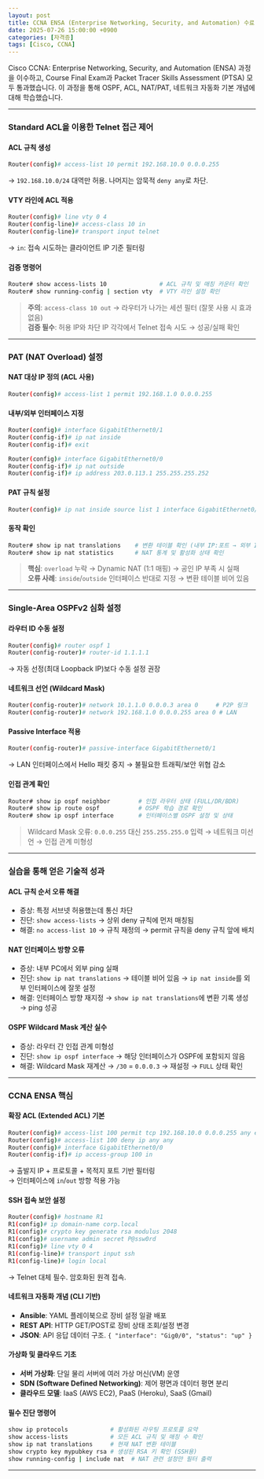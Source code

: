 ```yaml
---
layout: post
title: CCNA ENSA (Enterprise Networking, Security, and Automation) 수료
date: 2025-07-26 15:00:00 +0900
categories: [자격증]
tags: [Cisco, CCNA]
---
```


Cisco CCNA: Enterprise Networking, Security, and Automation (ENSA) 과정을 이수하고, Course Final Exam과 Packet Tracer Skills Assessment (PTSA) 모두 통과했습니다. 이 과정을 통해 OSPF, ACL, NAT/PAT, 네트워크 자동화 기본 개념에 대해 학습했습니다.

---

### Standard ACL을 이용한 Telnet 접근 제어

#### ACL 규칙 생성
```bash
Router(config)# access-list 10 permit 192.168.10.0 0.0.0.255
```
→ `192.168.10.0/24` 대역만 허용. 나머지는 암묵적 `deny any`로 차단.

#### VTY 라인에 ACL 적용
```bash
Router(config)# line vty 0 4
Router(config-line)# access-class 10 in
Router(config-line)# transport input telnet
```
→ `in`: 접속 시도하는 클라이언트 IP 기준 필터링

#### 검증 명령어
```bash
Router# show access-lists 10               # ACL 규칙 및 매칭 카운터 확인
Router# show running-config | section vty  # VTY 라인 설정 확인
```

> **주의**: `access-class 10 out` → 라우터가 나가는 세션 필터 (잘못 사용 시 효과 없음)  
> **검증 필수**: 허용 IP와 차단 IP 각각에서 Telnet 접속 시도 → 성공/실패 확인

---

### PAT (NAT Overload) 설정

#### NAT 대상 IP 정의 (ACL 사용)
```bash
Router(config)# access-list 1 permit 192.168.1.0 0.0.0.255
```

#### 내부/외부 인터페이스 지정
```bash
Router(config)# interface GigabitEthernet0/1
Router(config-if)# ip nat inside
Router(config-if)# exit

Router(config)# interface GigabitEthernet0/0
Router(config-if)# ip nat outside
Router(config-if)# ip address 203.0.113.1 255.255.255.252
```

#### PAT 규칙 설정
```bash
Router(config)# ip nat inside source list 1 interface GigabitEthernet0/0 overload
```

#### 동작 확인
```bash
Router# show ip nat translations    # 변환 테이블 확인 (내부 IP:포트 → 외부 IP:포트)
Router# show ip nat statistics      # NAT 통계 및 활성화 상태 확인
```

> **핵심**: `overload` 누락 → Dynamic NAT (1:1 매핑) → 공인 IP 부족 시 실패  
> **오류 사례**: `inside`/`outside` 인터페이스 반대로 지정 → 변환 테이블 비어 있음

---

### Single-Area OSPFv2 심화 설정

#### 라우터 ID 수동 설정
```bash
Router(config)# router ospf 1
Router(config-router)# router-id 1.1.1.1
```
→ 자동 선정(최대 Loopback IP)보다 수동 설정 권장

#### 네트워크 선언 (Wildcard Mask)
```bash
Router(config-router)# network 10.1.1.0 0.0.0.3 area 0     # P2P 링크
Router(config-router)# network 192.168.1.0 0.0.0.255 area 0 # LAN
```

#### Passive Interface 적용
```bash
Router(config-router)# passive-interface GigabitEthernet0/1
```
→ LAN 인터페이스에서 Hello 패킷 중지 → 불필요한 트래픽/보안 위협 감소

#### 인접 관계 확인
```bash
Router# show ip ospf neighbor        # 인접 라우터 상태 (FULL/DR/BDR)
Router# show ip route ospf           # OSPF 학습 경로 확인
Router# show ip ospf interface       # 인터페이스별 OSPF 설정 및 상태
```

> Wildcard Mask 오류: `0.0.0.255` 대신 `255.255.255.0` 입력 → 네트워크 미선언 → 인접 관계 미형성

---

### 실습을 통해 얻은 기술적 성과

#### ACL 규칙 순서 오류 해결
- 증상: 특정 서브넷 허용했는데 통신 차단
- 진단: `show access-lists` → 상위 deny 규칙에 먼저 매칭됨
- 해결: `no access-list 10` → 규칙 재정의 → permit 규칙을 deny 규칙 앞에 배치

#### NAT 인터페이스 방향 오류
- 증상: 내부 PC에서 외부 ping 실패
- 진단: `show ip nat translations` → 테이블 비어 있음 → `ip nat inside`를 외부 인터페이스에 잘못 설정
- 해결: 인터페이스 방향 재지정 → `show ip nat translations`에 변환 기록 생성 → ping 성공

#### OSPF Wildcard Mask 계산 실수
- 증상: 라우터 간 인접 관계 미형성
- 진단: `show ip ospf interface` → 해당 인터페이스가 OSPF에 포함되지 않음
- 해결: Wildcard Mask 재계산 → `/30` = `0.0.0.3` → 재설정 → `FULL` 상태 확인

---

### CCNA ENSA 핵심

#### 확장 ACL (Extended ACL) 기본
```bash
Router(config)# access-list 100 permit tcp 192.168.10.0 0.0.0.255 any eq 80
Router(config)# access-list 100 deny ip any any
Router(config)# interface GigabitEthernet0/0
Router(config-if)# ip access-group 100 in
```
→ 출발지 IP + 프로토콜 + 목적지 포트 기반 필터링  
→ 인터페이스에 `in`/`out` 방향 적용 가능

#### SSH 접속 보안 설정
```bash
Router(config)# hostname R1
R1(config)# ip domain-name corp.local
R1(config)# crypto key generate rsa modulus 2048
R1(config)# username admin secret P@ssw0rd
R1(config)# line vty 0 4
R1(config-line)# transport input ssh
R1(config-line)# login local
```
→ Telnet 대체 필수. 암호화된 원격 접속.

#### 네트워크 자동화 개념 (CLI 기반)
- **Ansible**: YAML 플레이북으로 장비 설정 일괄 배포
- **REST API**: HTTP GET/POST로 장비 상태 조회/설정 변경
- **JSON**: API 응답 데이터 구조. `{ "interface": "Gig0/0", "status": "up" }`

#### 가상화 및 클라우드 기초
- **서버 가상화**: 단일 물리 서버에 여러 가상 머신(VM) 운영
- **SDN (Software Defined Networking)**: 제어 평면과 데이터 평면 분리
- **클라우드 모델**: IaaS (AWS EC2), PaaS (Heroku), SaaS (Gmail)

#### 필수 진단 명령어
```bash
show ip protocols            # 활성화된 라우팅 프로토콜 요약
show access-lists            # 모든 ACL 규칙 및 매칭 수 확인
show ip nat translations     # 현재 NAT 변환 테이블
show crypto key mypubkey rsa # 생성된 RSA 키 확인 (SSH용)
show running-config | include nat  # NAT 관련 설정만 필터 출력
```

<hr class="short-rule">